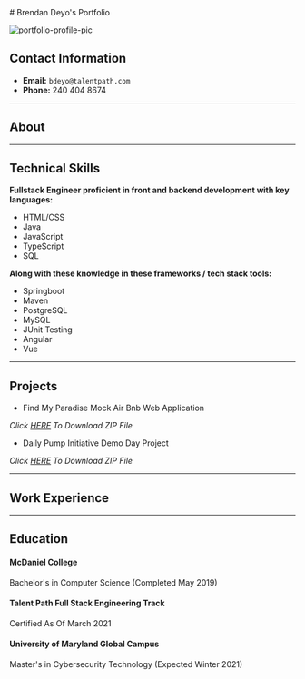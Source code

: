 <link href="style.css" rel="stylesheet">
# Brendan Deyo's Portfolio

![portfolio-profile-pic](https://media-exp1.licdn.com/dms/image/C4D03AQF-4GSnD_xtCQ/profile-displayphoto-shrink_400_400/0/1616591168288?e=1623283200&v=beta&t=mZtupgrioxXCi90SmeuamTknkADoe_4hoyKR4OaDjxg)

## Contact Information
* **Email:** `bdeyo@talentpath.com`
* **Phone:** 240 404 8674

<hr>

## About

<hr>

## Technical Skills
**Fullstack Engineer proficient in front and backend development with key languages:**
* HTML/CSS
* Java
* JavaScript
* TypeScript
* SQL

**Along with these knowledge in these frameworks / tech stack tools:**
* Springboot 
* Maven
* PostgreSQL
* MySQL
* JUnit Testing
* Angular
* Vue

<hr>

## Projects
* Find My Paradise Mock Air Bnb Web Application

*Click [HERE](../Documents/FindMyParadise.zip) To Download ZIP File*

* Daily Pump Initiative Demo Day Project

*Click [HERE]() To Download ZIP File*

<hr>

## Work Experience

<hr>

## Education

#### McDaniel College 
Bachelor's in Computer Science (Completed May 2019)

#### Talent Path Full Stack Engineering Track 
Certified As Of March 2021

#### University of Maryland Global Campus 
Master's in Cybersecurity Technology (Expected Winter 2021)

<script src="https://kit.fontawesome.com/yourcode.js" crossorigin="anonymous">
